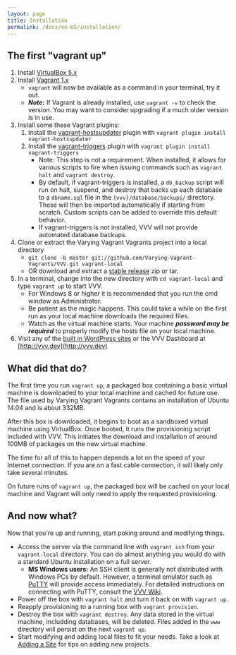 ```yaml
---
layout: page
title: Installation
permalink: /docs/en-US/installation/
---
```


## The first "vagrant up"

1. Install [VirtualBox 5.x](https://www.virtualbox.org/wiki/Downloads)
1. Install [Vagrant 1.x](https://www.vagrantup.com/downloads.html)
    * `vagrant` will now be available as a command in your terminal, try it out.
    * ***Note:*** If Vagrant is already installed, use `vagrant -v` to check the version. You may want to consider upgrading if a much older version is in use.
1. Install some these Vagrant plugins:
    1. Install the [vagrant-hostsupdater](https://github.com/cogitatio/vagrant-hostsupdater) plugin with `vagrant plugin install vagrant-hostsupdater`
    1. Install the [vagrant-triggers](https://github.com/emyl/vagrant-triggers) plugin with `vagrant plugin install vagrant-triggers`
        * Note: This step is not a requirement. When installed, it allows for various scripts to fire when issuing commands such as `vagrant halt` and `vagrant destroy`.
        * By default, if vagrant-triggers is installed, a `db_backup` script will run on halt, suspend, and destroy that backs up each database to a `dbname.sql` file in the `{vvv}/database/backups/` directory. These will then be imported automatically if starting from scratch. Custom scripts can be added to override this default behavior.
        * If vagrant-triggers is not installed, VVV will not provide automated database backups.
1. Clone or extract the Varying Vagrant Vagrants project into a local directory
    * `git clone -b master git://github.com/Varying-Vagrant-Vagrants/VVV.git vagrant-local`
    * OR download and extract a [stable release](https://github.com/varying-vagrant-vagrants/vvv/releases) zip or tar.
1. In a terminal, change into the new directory with `cd vagrant-local` and type `vagrant up` to start VVV.
	* For Windows 8 or higher it is recommended that you run the cmd window as Administrator.
    * Be patient as the magic happens. This could take a while on the first run as your local machine downloads the required files.
    * Watch as the virtual machine starts. Your machine ***password may be required*** to properly modify the hosts file on your local machine.
1. Visit any of the [built in WordPress sites](built-in-wp-installs.md) or the VVV Dashboard at [http://vvv.dev](http://vvv.dev)

## What did that do?

The first time you run `vagrant up`, a packaged box containing a basic virtual machine is downloaded to your local machine and cached for future use. The file used by Varying Vagrant Vagrants contains an installation of Ubuntu 14.04 and is about 332MB.

After this box is downloaded, it begins to boot as a sandboxed virtual machine using VirtualBox. Once booted, it runs the provisioning script included with VVV. This initiates the download and installation of around 100MB of packages on the new virtual machine.

The time for all of this to happen depends a lot on the speed of your Internet connection. If you are on a fast cable connection, it will likely only take several minutes.

On future runs of `vagrant up`, the packaged box will be cached on your local machine and Vagrant will only need to apply the requested provisioning.

## And now what?

Now that you're up and running, start poking around and modifying things.

* Access the server via the command line with `vagrant ssh` from your `vagrant-local` directory. You can do almost anything you would do with a standard Ubuntu installation on a full server.
    * **MS Windows users:** An SSH client is generally not distributed with Windows PCs by default. However, a terminal emulator such as [PuTTY](http://www.chiark.greenend.org.uk/~sgtatham/putty/download.html) will provide access immediately. For detailed instructions on connecting with PuTTY, consult the [VVV Wiki](https://github.com/Varying-Vagrant-Vagrants/VVV/wiki/Connect-to-Your-Vagrant-Virtual-Machine-with-PuTTY).
* Power off the box with `vagrant halt` and turn it back on with `vagrant up`.
* Reapply provisioning to a running box with `vagrant provision`.
* Destroy the box with `vagrant destroy`. Any data stored in the virtual machine, includding databases, will be deleted. Files added in the `www` directory will persist on the next `vagrant up`.
* Start modifying and adding local files to fit your needs. Take a look at [Adding a Site](adding-a-new-site/index.md) for tips on adding new projects.
